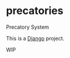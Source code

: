 # precatories
Precatory System

This is a [Django](https://docs.djangoproject.com/en/4.0/) project.

WIP
